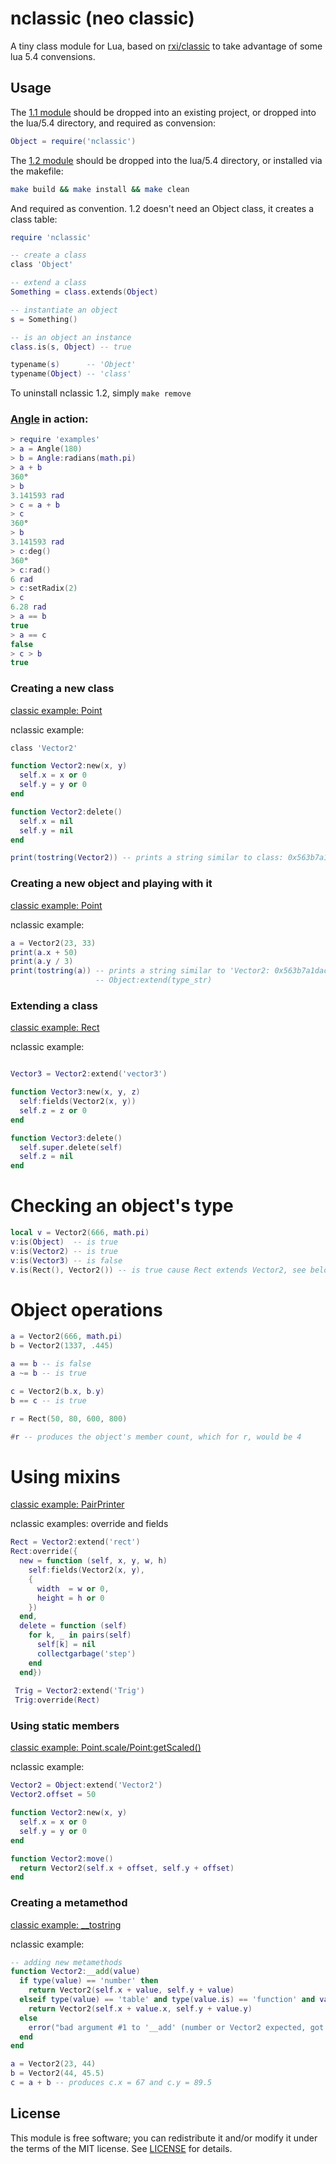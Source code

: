 # nclassic (neo classic)
A tiny class module for Lua, based on [rxi/classic](https://github.com/rxi/classic) to take advantage of some lua 5.4 convensions. 

## Usage
The [1.1 module](https://github.com/ImpishDeathTech/nclassic/blob/master/1_1/nclassic.lua) should be dropped into an existing project, or dropped into the lua/5.4 directory, and required as convension:
```lua
Object = require('nclassic')
```

The [1.2 module](https://github.com/ImpishDeathTech/nclassic/blob/master/1_2/nclassic.cxx) should be dropped into the lua/5.4 directory, or installed via the makefile:
```sh
make build && make install && make clean
```

And required as convention. 1.2 doesn't need an Object class, it creates a class table:
```lua
require 'nclassic'

-- create a class
class 'Object'

-- extend a class
Something = class.extends(Object)

-- instantiate an object
s = Something()

-- is an object an instance
class.is(s, Object) -- true

typename(s)      -- 'Object'
typename(Object) -- 'class' 
```

To uninstall nclassic 1.2, simply `make remove`

### [Angle](https://github.com/ImpishDeathTech/nclassic/blob/master/examples/angle.lua) in action:
```lua
> require 'examples'
> a = Angle(180)
> b = Angle:radians(math.pi)
> a + b
360°
> b
3.141593 rad
> c = a + b
> c
360°
> b
3.141593 rad
> c:deg()
360°
> c:rad()
6 rad
> c:setRadix(2)
> c
6.28 rad
> a == b
true
> a == c
false
> c > b
true
```
### Creating a new class
[classic example: Point](https://github.com/rxi/classic/blob/master/README.md)

nclassic example:
```lua
class 'Vector2'

function Vector2:new(x, y)
  self.x = x or 0
  self.y = y or 0
end

function Vector2:delete()
  self.x = nil
  self.y = nil
end

print(tostring(Vector2)) -- prints a string similar to class: 0x563b7a1dacc0
```

### Creating a new object and playing with it
[classic example: Point](https://github.com/rxi/classic/blob/master/README.md)

nclassic example:
```lua
a = Vector2(23, 33)
print(a.x + 50)
print(a.y / 3)
print(tostring(a)) -- prints a string similar to 'Vector2: 0x563b7a1dacc0' or 'object: 0x563b7a1dacc0' depending on if a string was provided to 
                   -- Object:extend(type_str)
```

### Extending a class
[classic example: Rect](https://github.com/rxi/classic/blob/master/README.md)

nclassic example:
```lua

Vector3 = Vector2:extend('vector3')

function Vector3:new(x, y, z)
  self:fields(Vector2(x, y))
  self.z = z or 0
end

function Vector3:delete()
  self.super.delete(self)
  self.z = nil
end
```

# Checking an object's type
```lua
local v = Vector2(666, math.pi)
v:is(Object)  -- is true
v:is(Vector2) -- is true
v:is(Vector3) -- is false
v.is(Rect(), Vector2()) -- is true cause Rect extends Vector2, see below
```
# Object operations
```lua
a = Vector2(666, math.pi)
b = Vector2(1337, .445)

a == b -- is false
a ~= b -- is true

c = Vector2(b.x, b.y)
b == c -- is true

r = Rect(50, 80, 600, 800)

#r -- produces the object's member count, which for r, would be 4

```

# Using mixins
[classic example: PairPrinter](https://github.com/rxi/classic/blob/master/README.md)

nclassic examples: override and fields

```lua
Rect = Vector2:extend('rect')
Rect:override({
  new = function (self, x, y, w, h)
    self:fields(Vector2(x, y),
    {
      width  = w or 0,
      height = h or 0
    })
  end,
  delete = function (self)
    for k, _ in pairs(self)
      self[k] = nil
      collectgarbage('step')
    end
  end})
 
 Trig = Vector2:extend('Trig')
 Trig:override(Rect)
```

### Using static members
[classic example: Point.scale/Point:getScaled()](https://github.com/rxi/classic/blob/master/README.md)

nclassic example:
```lua
Vector2 = Object:extend('Vector2')
Vector2.offset = 50

function Vector2:new(x, y)
  self.x = x or 0
  self.y = y or 0
end

function Vector2:move()
  return Vector2(self.x + offset, self.y + offset)
end
```

### Creating a metamethod
[classic example: __tostring](https://github.com/rxi/classic/blob/master/README.md)

nclassic example:
```lua
-- adding new metamethods
function Vector2:__add(value)
  if type(value) == 'number' then
    return Vector2(self.x + value, self.y + value)
  elseif type(value) == 'table' and type(value.is) == 'function' and value:is(Vector2) then
    return Vector2(self.x + value.x, self.y + value.y)
  else 
    error("bad argument #1 to '__add' (number or Vector2 expected, got "..type(value) ..")")
  end
end

a = Vector2(23, 44)
b = Vector2(44, 45.5)
c = a + b -- produces c.x = 67 and c.y = 89.5
```

## License
This module is free software; you can redistribute it and/or modify it under the terms of the MIT license. See [LICENSE](https://github.com/ImpishDeathTech/nclassic/blob/master/LICENSE) for details.
